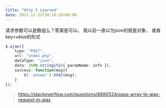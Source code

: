 ```yaml
---
title: "Http I Learned"
date: 2021-12-22T20:10:28+08:00
---
```



请求参数可以是数组么？答案是可以。 我以前一直以为json的就是对象， 或者key=value的形式

``` ts
$.ajax({
    type: "POST",
    url: "index.php",
    dataType: "json",
    data: JSON.stringify({ paramName: info }),
    success: function(msg){
        $('.answer').html(msg);
    }
});
```

> https://stackoverflow.com/questions/8890524/pass-array-to-ajax-request-in-ajax
